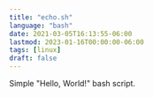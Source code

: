 ```yaml
---
title: "echo.sh"
language: "bash"
date: 2021-03-05T16:13:55-06:00
lastmod: 2023-01-16T00:00:00-06:00
tags: [linux]
draft: false
---
```


Simple "Hello, World!" bash script.

